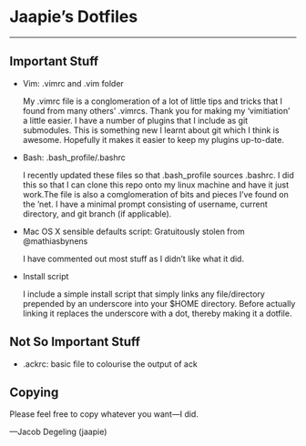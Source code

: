 # Jaapie&rsquo;s Dotfiles
---
## Important Stuff
*	Vim: .vimrc and .vim folder

	My .vimrc file is a conglomeration of a lot of little tips and tricks that I found from many others&rsquo; .vimrcs. Thank you for making my &lsquo;vimitiation&rsquo; a little easier. I have a number of plugins that I include as git submodules. This is something new I learnt about git which I think is awesome. Hopefully it makes it easier to keep my plugins up-to-date.

*	Bash: .bash_profile/.bashrc

	I recently updated these files so that .bash_profile sources .bashrc. I did this so that I can clone this repo onto my linux machine and have it just work.The file is also a comglomeration of bits and pieces I&rsquo;ve found on the &rsquo;net. I have a minimal prompt consisting of username, current directory, and git branch (if applicable).

* 	Mac OS X sensible defaults script: Gratuitously stolen from @mathiasbynens

	I have commented out most stuff as I didn&rsquo;t like what it did.

*	Install script

	I include a simple install script that simply links any file/directory prepended by an underscore into your $HOME directory. Before actually linking it replaces the underscore with a dot, thereby making it a dotfile.

## Not So Important Stuff
*	.ackrc: basic file to colourise the output of ack

## Copying
Please feel free to copy whatever you want&mdash;I did.

&mdash;Jacob Degeling (jaapie)
